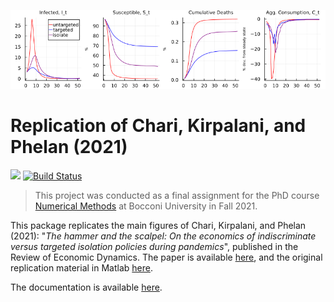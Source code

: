 ![header](./docs/src/assets/header.png)

# Replication of Chari, Kirpalani, and Phelan (2021)

[![](https://img.shields.io/badge/docs-dev-blue.svg)](https://julianstreyczek.github.io/HammerScalpel.jl/dev/)
[![Build Status](https://github.com/JulianStreyczek/HammerScalpel.jl/workflows/CI/badge.svg)](https://github.com/JulianStreyczek/HammerScalpel.jl/actions?query=workflow%3ACI+branch%3Amain)

> This project was conducted as a final assignment for the PhD course [Numerical Methods](https://floswald.github.io/NumericalMethods/) at Bocconi University in Fall 2021. 

This package replicates the main figures of Chari, Kirpalani, and Phelan (2021): "*The hammer and the scalpel: On the economics of indiscriminate versus targeted isolation policies during pandemics*", published in the Review of Economic Dynamics. The paper is available [here](https://doi.org/10.1016/j.red.2020.11.004), and the original replication material in Matlab [here](https://ideas.repec.org/c/red/ccodes/20-237.html).

The documentation is available [here](github.com/JulianStreyczek/HammerScalpel.jl.git).
